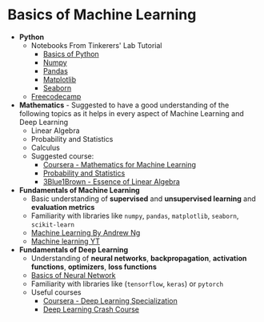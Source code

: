 # Basics of Machine Learning

- **Python**
  - Notebooks From Tinkerers' Lab Tutorial
    - [Basics of Python](https://colab.research.google.com/drive/1xxJ1qIWJ_5SecKFm3dm2yTIdbdMq-xtva)
    - [Numpy](https://colab.research.google.com/drive/128UOdam4NvP-pCihfRCqDPJrvuwfRgR0)
    - [Pandas](https://colab.research.google.com/drive/1bvIhERBGq5Mnx_bpsFOeicfleiJKeOpW)
    - [Matplotlib](https://colab.research.google.com/drive/1OhF2anGzdWr5QhZgu__JvrOWQdblNFhp)
    - [Seaborn](https://colab.research.google.com/drive/1OX-UZBRfyWB7rUIflBZxTY7xCNc2Yj5H)
  - [Freecodecamp](https://www.youtube.com/watch?v=LHBE6Q9XlzI)
- **Mathematics** - Suggested to have a good understanding of the following topics as it helps in every aspect of Machine Learning and Deep Learning
  - Linear Algebra
  - Probability and Statistics
  - Calculus
  - Suggested course: 
    - [Coursera - Mathematics for Machine Learning](https://www.coursera.org/specializations/mathematics-machine-learning)
    - [Probability and Statistics](https://www.khanacademy.org/math/statistics-probability)
    - [3Blue1Brown - Essence of Linear Algebra](https://www.youtube.com/playlist?list=PLZHQObOWTQDPD3MizzM2xVFitgF8hE_ab)
- **Fundamentals of Machine Learning**
  - Basic understanding of **supervised** and **unsupervised learning** and **evaluation metrics**
  - Familiarity with libraries like `numpy`, `pandas`, `matplotlib`, `seaborn`, `scikit-learn`
  - [Machine Learning By Andrew Ng](https://www.coursera.org/learn/machine-learning)
  - [Machine learning YT](https://www.youtube.com/watch?v=i_LwzRVP7bg)
- **Fundamentals of Deep Learning**
  - Understanding of **neural networks**, **backpropagation**, **activation functions**, **optimizers**, **loss functions**
  - [Basics of Neural Network](https://www.3blue1brown.com/topics/neural-networks)
  - Familiarity with libraries like (`tensorflow`, `keras`) or `pytorch`
  - Useful courses
    - [Coursera - Deep Learning Specialization](https://www.coursera.org/specializations/deep-learning)
    - [Deep Learning Crash Course](https://www.youtube.com/watch?v=VyWAvY2CF9c)
